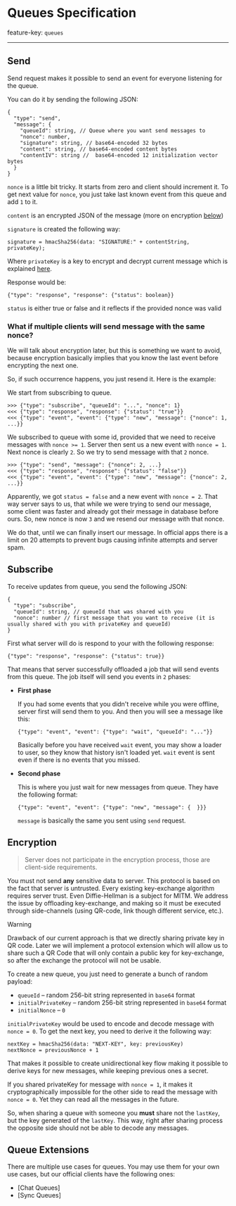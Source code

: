 # Queues Specification

feature-key: `queues`

---

## Send

Send request makes it possible to send an event for everyone listening for the
queue. 

You can do it by sending the following JSON:

```
{
  "type": "send",
  "message": {
    "queueId": string, // Queue where you want send messages to
    "nonce": number,
    "signature": string, // base64-encoded 32 bytes 
    "content": string, // base64-encoded content bytes
    "contentIV": string //  base64-encoded 12 initialization vector bytes
  }
}
```

`nonce` is a little bit tricky. It starts from zero and client should increment it.
To get next value for `nonce`, you just take last known event from this queue
and add `1` to it.

`content` is an encrypted JSON of the message (more on encryption [below](#encryption))

`signature` is created the following way:

```
signature = hmacSha256(data: "SIGNATURE:" + contentString, privateKey);
```

Where `privateKey` is a key to encrypt and decrypt current message which is explained [here](#encryption).

Response would be:

```
{"type": "response", "response": {"status": boolean}}
```

`status` is either true or false and it reflects if the provided nonce was valid

### What if multiple clients will send message with the same nonce?

We will talk about encryption later, but this is something we want to
avoid, because encryption basically implies that you know the last 
event before encrypting the next one.

So, if such occurrence happens, you just resend it. Here is the example:

We start from subscribing to queue.

```
>>> {"type": "subscribe", "queueId": "...", "nonce": 1}
<<< {"type": "response", "response": {"status": "true"}} 
<<< {"type": "event", "event": {"type": "new", "message": {"nonce": 1, ...}}
```

We subscribed to queue with some id, provided that we need to receive messages with `nonce >= 1`.
Server then sent us a new event with `nonce = 1`. Next nonce is clearly `2`. So we try to send message with
that `2` nonce.

```
>>> {"type": "send", "message": {"nonce": 2, ...}
<<< {"type": "response", "response": {"status": "false"}} 
<<< {"type": "event", "event": {"type": "new", "message": {"nonce": 2, ...}}
```

Apparently, we got `status = false` and a new event with `nonce = 2`. That way server says to us,
that while we were trying to send our message, some client was faster and already got their message
in database before ours. So, new nonce is now `3` and we resend our message with that nonce.

We do that, until we can finally insert our message. In official apps there is a limit on 20 attempts
to prevent bugs causing infinite attempts and server spam.

## Subscribe

To receive updates from queue, you send the following JSON:

```
{
  "type": "subscribe", 
  "queueId": string, // queueId that was shared with you
  "nonce": number // first message that you want to receive (it is usually shared with you with privateKey and queueId)
}
```

First what server will do is respond to your with the following response:

```
{"type": "response", "response": {"status": true}}
```

That means that server successfully offloaded a job that will send events from this queue.
The job itself will send you events in `2` phases:

- **First phase**
  
  If you had some events that you didn't receive while you were offline, server first will
  send them to you. And then you will see a message like this:
  ```
  {"type": "event", "event": {"type": "wait", "queueId": "..."}}
  ```
  Basically before you have received `wait` event, you may show a loader to user, so
  they know that history isn't loaded yet. `wait` event is sent even if there is no events that
  you missed.

- **Second phase**

  This is where you just wait for new messages from queue. They have the following format:
  ```
  {"type": "event", "event": {"type": "new", "message": {  }}}
  ```
  `message` is basically the same you sent using `send` request.

## Encryption

> Server does not participate in the encryption process, those are client-side requirements.

You must not send **any** sensitive data to server. This protocol is based on
the fact that server is untrusted. Every existing key-exchange algorithm 
requires server trust. Even Diffie-Hellman is a subject for MITM. 
We address the issue by offloading key-exchange, and making so it must be executed 
through side-channels (using QR-code, link though different service, etc.).

> [!WARNING]
> Drawback of our current approach is that we directly sharing private key in QR 
> code. Later we will implement a protocol extension which will allow us to 
> share such a QR Code that will only contain a public key for key-exchange, so
> after the exchange the protocol will not be usable.

To create a new queue, you just need to generate a bunch of random payload:

- `queueId` – random 256-bit string represented in `base64` format
- `initialPrivateKey` – random 256-bit string represented in `base64` format
- `initialNonce` – `0`

`initialPrivateKey` would be used to encode and decode message with `nonce = 0`.
To get the next key, you need to derive it the following way:

```
nextKey = hmacSha256(data: "NEXT-KEY", key: previousKey)
nextNonce = previousNonce + 1
```

That makes it possible to create unidirectional key flow making it possible to
derive keys for new messages, while keeping previous ones a secret.

If you shared privateKey for message with `nonce = 1`, it makes it cryptographically 
impossible for the other side to read the message with `nonce = 0`. Yet they can
read all the messages in the future.

So, when sharing a queue with someone you **must** share not the `lastKey`, but
the key generated of the `lastKey`. This way, right after sharing process the opposite
side should not be able to decode any messages.

## Queue Extensions

There are multiple use cases for queues. You may use them for your own use cases,
but our official clients have the following ones:

- [Chat Queues]
- [Sync Queues]
